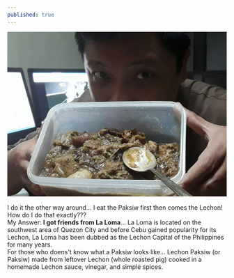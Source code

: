 ```yaml
---
published: true
---
```

![Paksiw Before Lechon](/images/Paksiw.jpg)

I do it the other way around... I eat the Paksiw first then comes the Lechon! How do I do that exactly???   
My Answer: **I got friends from La Loma**... La Loma is located on the southwest area of Quezon City and before Cebu gained popularity for its Lechon, La Loma has been dubbed as the Lechon Capital of the Philippines for many years.   
For those who doens't know what a Paksiw looks like... Lechon Paksiw (or Paksiw) made from leftover Lechon (whole roasted pig) cooked in a homemade Lechon sauce, vinegar, and simple spices.



